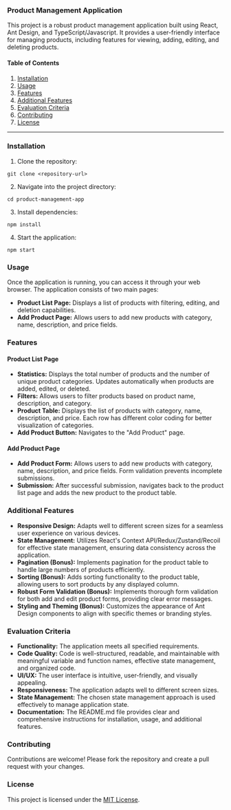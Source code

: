 ### Product Management Application

This project is a robust product management application built using React, Ant Design, and TypeScript/Javascript. It provides a user-friendly interface for managing products, including features for viewing, adding, editing, and deleting products.

#### Table of Contents

1. [Installation](#installation)
2. [Usage](#usage)
3. [Features](#features)
4. [Additional Features](#additional-features)
5. [Evaluation Criteria](#evaluation-criteria)
6. [Contributing](#contributing)
7. [License](#license)

---

### Installation

1. Clone the repository:

```
git clone <repository-url>
```

2. Navigate into the project directory:

```
cd product-management-app
```

3. Install dependencies:

```
npm install
```

4. Start the application:

```
npm start
```

### Usage

Once the application is running, you can access it through your web browser. The application consists of two main pages:

- **Product List Page:** Displays a list of products with filtering, editing, and deletion capabilities.
- **Add Product Page:** Allows users to add new products with category, name, description, and price fields.

### Features

#### Product List Page

- **Statistics:** Displays the total number of products and the number of unique product categories. Updates automatically when products are added, edited, or deleted.
- **Filters:** Allows users to filter products based on product name, description, and category.
- **Product Table:** Displays the list of products with category, name, description, and price. Each row has different color coding for better visualization of categories.
- **Add Product Button:** Navigates to the "Add Product" page.

#### Add Product Page

- **Add Product Form:** Allows users to add new products with category, name, description, and price fields. Form validation prevents incomplete submissions.
- **Submission:** After successful submission, navigates back to the product list page and adds the new product to the product table.

### Additional Features

- **Responsive Design:** Adapts well to different screen sizes for a seamless user experience on various devices.
- **State Management:** Utilizes React's Context API/Redux/Zustand/Recoil for effective state management, ensuring data consistency across the application.
- **Pagination (Bonus):** Implements pagination for the product table to handle large numbers of products efficiently.
- **Sorting (Bonus):** Adds sorting functionality to the product table, allowing users to sort products by any displayed column.
- **Robust Form Validation (Bonus):** Implements thorough form validation for both add and edit product forms, providing clear error messages.
- **Styling and Theming (Bonus):** Customizes the appearance of Ant Design components to align with specific themes or branding styles.

### Evaluation Criteria

- **Functionality:** The application meets all specified requirements.
- **Code Quality:** Code is well-structured, readable, and maintainable with meaningful variable and function names, effective state management, and organized code.
- **UI/UX:** The user interface is intuitive, user-friendly, and visually appealing.
- **Responsiveness:** The application adapts well to different screen sizes.
- **State Management:** The chosen state management approach is used effectively to manage application state.
- **Documentation:** The README.md file provides clear and comprehensive instructions for installation, usage, and additional features.

### Contributing

Contributions are welcome! Please fork the repository and create a pull request with your changes.

### License

This project is licensed under the [MIT License](LICENSE).